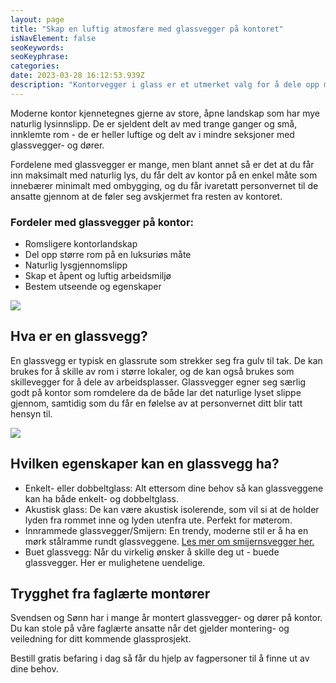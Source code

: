 ```yaml
---
layout: page
title: "Skap en luftig atmosfære med glassvegger på kontoret"
isNavElement: false
seoKeywords: 
seoKeyphrase: 
categories: 
date: 2023-03-28 16:12:53.939Z
description: "Kontorvegger i glass er et utmerket valg for å dele opp moderne arbeidsplasser- og kontor. Les mer om fordelene med kontorvegger i glass."
---
```


Moderne kontor kjennetegnes gjerne av store, åpne landskap som har mye naturlig lysinnslipp. De er sjeldent delt av med trange ganger og små, innklemte rom - de er heller luftige og delt av i mindre seksjoner med glassvegger- og dører.

Fordelene med glassvegger er mange, men blant annet så er det at du får inn maksimalt med naturlig lys, du får delt av kontor på en enkel måte som innebærer minimalt med ombygging, og du får ivaretatt personvernet til de ansatte gjennom at de føler seg avskjermet fra resten av kontoret.

### Fordeler med glassvegger på kontor:

* Romsligere kontorlandskap
* Del opp større rom på en luksuriøs måte
* Naturlig lysgjennomslipp
* Skap et åpent og luftig arbeidsmiljø
* Bestem utseende og egenskaper



![](https://cdn.sanity.io/images/csbn9wp4/transformed-data/d857fa41f5a6ce3a824fd5c8f2254070c3e22b40-4500x3000.jpg)

## Hva er en glassvegg?

En glassvegg er typisk en glassrute som strekker seg fra gulv til tak. De kan brukes for å skille av rom i større lokaler, og de kan også brukes som skillevegger for å dele av arbeidsplasser. Glassvegger egner seg særlig godt på kontor som romdelere da de både lar det naturlige lyset slippe gjennom, samtidig som du får en følelse av at personvernet ditt blir tatt hensyn til.



![](https://cdn.sanity.io/images/csbn9wp4/transformed-data/617e0cd214f11565a8f35e4f73304412807e6f0f-4500x3000.jpg)

## Hvilken egenskaper kan en glassvegg ha?

* Enkelt- eller dobbeltglass: Alt ettersom dine behov så kan glassveggene kan ha både enkelt- og dobbeltglass.
* Akustisk glass: De kan være akustisk isolerende, som vil si at de holder lyden fra rommet inne og lyden utenfra ute. Perfekt for møterom.
* Innrammede glassvegger/Smijern: En trendy, moderne stil er å ha en mørk stålramme rundt glassveggene. [Les mer om smijernsvegger her.](/smijernsdor)
* Buet glassvegg: Når du virkelig ønsker å skille deg ut - buede glassvegger. Her er mulighetene uendelige.

## Trygghet fra faglærte montører

Svendsen og Sønn har i mange år montert glassvegger- og dører på kontor. Du kan stole på våre faglærte ansatte når det gjelder montering- og veiledning for ditt kommende glassprosjekt.

Bestill gratis befaring i dag så får du hjelp av fagpersoner til å finne ut av dine behov.
